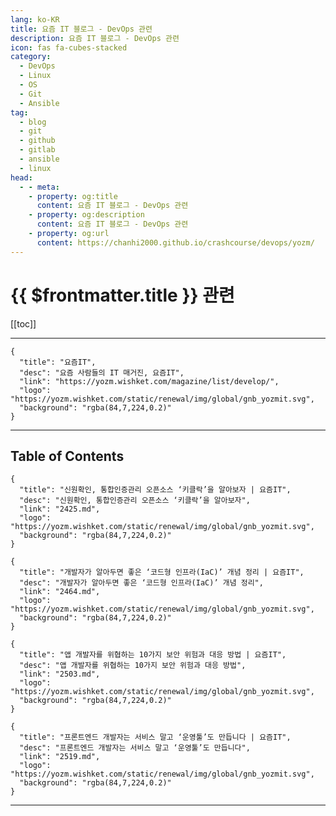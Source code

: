 ```yaml
---
lang: ko-KR
title: 요즘 IT 블로그 - DevOps 관련
description: 요즘 IT 블로그 - DevOps 관련
icon: fas fa-cubes-stacked
category:
  - DevOps
  - Linux
  - OS
  - Git
  - Ansible
tag: 
  - blog
  - git
  - github
  - gitlab
  - ansible
  - linux
head:
  - - meta:
    - property: og:title
      content: 요즘 IT 블로그 - DevOps 관련
    - property: og:description
      content: 요즘 IT 블로그 - DevOps 관련
    - property: og:url
      content: https://chanhi2000.github.io/crashcourse/devops/yozm/
---
```


# {{ $frontmatter.title }} 관련

[[toc]]

---

```component VPCard
{
  "title": "요즘IT", 
  "desc": "요즘 사람들의 IT 매거진, 요즘IT", 
  "link": "https://yozm.wishket.com/magazine/list/develop/", 
  "logo": "https://yozm.wishket.com/static/renewal/img/global/gnb_yozmit.svg", 
  "background": "rgba(84,7,224,0.2)"
}
```

---

## Table of Contents

```component VPCard
{
  "title": "신원확인, 통합인증관리 오픈소스 ‘키클락’을 알아보자 | 요즘IT",
  "desc": "신원확인, 통합인증관리 오픈소스 ‘키클락’을 알아보자",
  "link": "2425.md",
  "logo": "https://yozm.wishket.com/static/renewal/img/global/gnb_yozmit.svg", 
  "background": "rgba(84,7,224,0.2)"
}
```

```component VPCard
{
  "title": "개발자가 알아두면 좋은 ‘코드형 인프라(IaC)’ 개념 정리 | 요즘IT",
  "desc": "개발자가 알아두면 좋은 ‘코드형 인프라(IaC)’ 개념 정리",
  "link": "2464.md",
  "logo": "https://yozm.wishket.com/static/renewal/img/global/gnb_yozmit.svg", 
  "background": "rgba(84,7,224,0.2)"
}
```

```component VPCard
{
  "title": "앱 개발자를 위협하는 10가지 보안 위험과 대응 방법 | 요즘IT",
  "desc": "앱 개발자를 위협하는 10가지 보안 위험과 대응 방법",
  "link": "2503.md",
  "logo": "https://yozm.wishket.com/static/renewal/img/global/gnb_yozmit.svg", 
  "background": "rgba(84,7,224,0.2)"
}
```

```component VPCard
{
  "title": "프론트엔드 개발자는 서비스 말고 ‘운영툴’도 만듭니다 | 요즘IT",
  "desc": "프론트엔드 개발자는 서비스 말고 ‘운영툴’도 만듭니다",
  "link": "2519.md",
  "logo": "https://yozm.wishket.com/static/renewal/img/global/gnb_yozmit.svg", 
  "background": "rgba(84,7,224,0.2)"
}
```

---

<TagLinks />